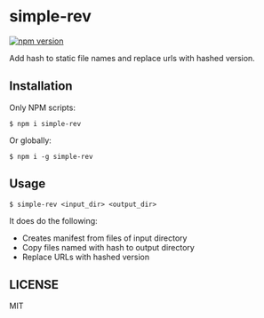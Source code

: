 # simple-rev

[![npm version](https://badge.fury.io/js/simple-rev.svg)](https://badge.fury.io/js/simple-rev)

Add hash to static file names and replace urls with hashed version.

## Installation

Only NPM scripts:

```
$ npm i simple-rev
```

Or globally:

```
$ npm i -g simple-rev
```

## Usage

```
$ simple-rev <input_dir> <output_dir>
```

It does do the following:

- Creates manifest from files of input directory
- Copy files named with hash to output directory
- Replace URLs with hashed version

## LICENSE

MIT
